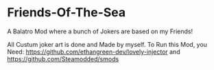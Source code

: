 # Friends-Of-The-Sea
A Balatro Mod where a bunch of Jokers are based on my Friends!

All Custum joker art is done and Made by myself.
To Run this Mod, you Need: https://github.com/ethangreen-dev/lovely-injector and https://github.com/Steamodded/smods

